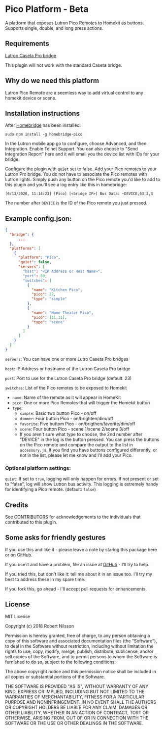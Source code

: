 # Pico Platform - Beta

A platform that exposes Lutron Pico Remotes to Homekit as buttons.  Supports single, double, and long press actions.

## Requirements

[Lutron Caseta Pro bridge](https://www.casetawireless.com/proproducts)

This plugin will not work with the standard Caseta bridge.

## Why do we need this platform

Lutron Pico Remote are a seemless way to add virtual control to any homekit device or scene.

## Installation instructions

After [Homebridge](https://github.com/nfarina/homebridge) has been installed:

 `sudo npm install -g homebridge-pico`

In the Lutron mobile app go to configure, choose Advanced, and then Integration.  Enable Telnet Support.  You can also choose to "Send Integration Report" here and it will email you the device list with IDs for your bridge.

Configure the plugin with `quiet` set to false.  Add your Pico remotes to your Lutron Pro bridge.  You do not have to associate the Pico remotes with Lutron lights.  Simply push any button on the Pico remote you'd like to add to this plugin and you'll see a log entry like this in homebridge:

`[6/13/2020, 11:14:23] [Pico] [<bridge IP>] Bus Data: ~DEVICE,63,2,3`

The number after `DEVICE` is the ID of the Pico remote you just pressed.


## Example config.json:

```json
{
  "bridge": {
      ...
  },
  "platforms": [
    {
      "platform": "Pico",
      "quiet": false,
      "servers": [
        "host": "<IP Address or Host Name>",
        "port": 80,
        "switches": [
          {
            "name": "Kitchen Pico",
            "pico": 22,
            "type": "simple"
          },
          {
            "name": "Home Theater Pico",
            "pico": [11,31],
            "type": "scene"
          }
        ]
      ]
    }
  ]
}
```

`servers`: You can have one or more Lutro Caseta Pro bridges

`host`: IP Address or hostname of the Lutron Caseta Pro bridge

`port`: Port to use for the Lutron Caseta Pro bridge (default: 23)

`switches`: List of the Pico remotes to be exposed to Homekit

* `name`: Name of the remote as it will appear in HomeKit
* `pico`: One or more Pico Remotes that will trigger the Homekit button
* `type`:
  * `simple`: Basic two button Pico - on/off
  * `dimmer`:  Four button Pico - on/brighten/dim/off
  * `favorite`:  Five buttom Pico - on/brigthen/favorite/dim/off
  * `scene`: Four button Pico - scene 1/scene 2/scene 3/off
  * If you aren't sure what type to choose, the 2nd number after "DEVICE" in the log is the button pressed.  You can press the buttons on the Pico remote and compare the output to the list in `accessory.js`.  If you find you have buttons configured differently, or not in the list, please let me know and I'll add your Pico.


### Optional platform settings:

`quiet`: If set to `true`, logging will only happen for errors.  If not present or set to "false", log will show Lutron bus activity.  This logging is extremely handy for identifying a Pico remote. (default: `false`)

## Credits

See [CONTRIBUTORS](CONTRIBUTORS.md) for acknowledgements to the individuals that contributed to this plugin.

## Some asks for friendly gestures

If you use this and like it - please leave a note by staring this package here or on GitHub.

If you use it and have a problem, file an issue at [GitHub](https://github.com/rnilsson/homebridge-pico/issues) - I'll try to help.

If you tried this, but don't like it: tell me about it in an issue too. I'll try my best
to address these in my spare time.

If you fork this, go ahead - I'll accept pull requests for enhancements.

## License

MIT License

Copyright (c) 2018 Robert Nilsson

Permission is hereby granted, free of charge, to any person obtaining a copy
of this software and associated documentation files (the "Software"), to deal
in the Software without restriction, including without limitation the rights
to use, copy, modify, merge, publish, distribute, sublicense, and/or sell
copies of the Software, and to permit persons to whom the Software is
furnished to do so, subject to the following conditions:

The above copyright notice and this permission notice shall be included in all
copies or substantial portions of the Software.

THE SOFTWARE IS PROVIDED "AS IS", WITHOUT WARRANTY OF ANY KIND, EXPRESS OR
IMPLIED, INCLUDING BUT NOT LIMITED TO THE WARRANTIES OF MERCHANTABILITY,
FITNESS FOR A PARTICULAR PURPOSE AND NONINFRINGEMENT. IN NO EVENT SHALL THE
AUTHORS OR COPYRIGHT HOLDERS BE LIABLE FOR ANY CLAIM, DAMAGES OR OTHER
LIABILITY, WHETHER IN AN ACTION OF CONTRACT, TORT OR OTHERWISE, ARISING FROM,
OUT OF OR IN CONNECTION WITH THE SOFTWARE OR THE USE OR OTHER DEALINGS IN THE
SOFTWARE.